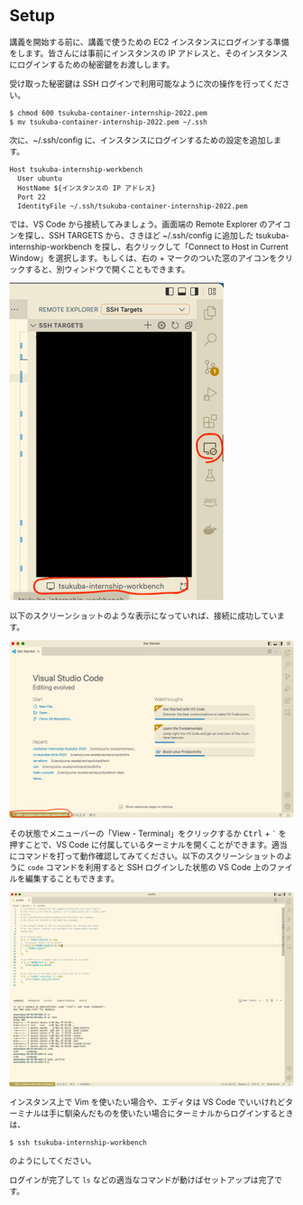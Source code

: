 # Setup

講義を開始する前に、講義で使うための EC2 インスタンスにログインする準備をします。皆さんには事前にインスタンスの IP アドレスと、そのインスタンスにログインするための秘密鍵をお渡しします。

受け取った秘密鍵は SSH ログインで利用可能なように次の操作を行ってください。

```
$ chmod 600 tsukuba-container-internship-2022.pem
$ mv tsukuba-container-internship-2022.pem ~/.ssh
```

次に、~/.ssh/config に、インスタンスにログインするための設定を追加します。

```
Host tsukuba-internship-workbench
  User ubuntu
  HostName ${インスタンスの IP アドレス}
  Port 22
  IdentityFile ~/.ssh/tsukuba-container-internship-2022.pem
```

では、VS Code から接続してみましょう。画面端の Remote Explorer のアイコンを探し、SSH TARGETS から、さきほど ~/.ssh/config に追加した tsukuba-internship-workbench を探し、右クリックして「Connect to Host in Current Window」を選択します。もしくは、右の + マークのついた窓のアイコンをクリックすると、別ウィンドウで開くこともできます。

![](ss_01.png)

以下のスクリーンショットのような表示になっていれば、接続に成功しています。

![](ss_02.png)

その状態でメニューバーの「View - Terminal」をクリックするか <kbd>Ctrl</kbd> + <kbd>`` ` ``</kbd> を押すことで、VS Code に付属しているターミナルを開くことができます。適当にコマンドを打って動作確認してみてください。以下のスクリーンショットのように `code` コマンドを利用すると SSH ログインした状態の VS Code 上のファイルを編集することもできます。

![](ss_03.png)

インスタンス上で Vim を使いたい場合や、エディタは VS Code でいいけれどターミナルは手に馴染んだものを使いたい場合にターミナルからログインするときは、

```
$ ssh tsukuba-internship-workbench
```

のようにしてください。

ログインが完了して `ls` などの適当なコマンドが動けばセットアップは完了です。

